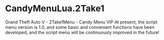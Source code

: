 # CandyMenuLua.2Take1
Grand Theft Auto V - 2Take1Menu - Candy Menu VIP
At present, the script menu version is 1.0, and some basic and convenient functions have been developed, and the script menu will be continuously improved in the future!
